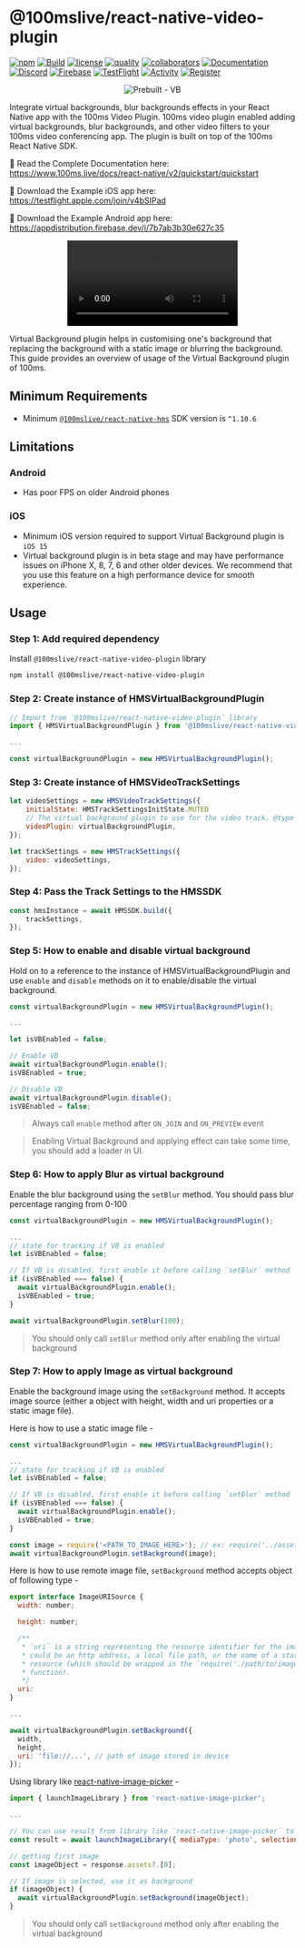 # @100mslive/react-native-video-plugin

[![npm](https://img.shields.io/npm/v/@100mslive/react-native-video-plugin)](https://www.npmjs.com/package/@100mslive/react-native-video-plugin)
[![Build](https://github.com/100mslive/100ms-react-native/actions/workflows/build.yml/badge.svg?branch=develop)](https://github.com/100mslive/100ms-react-native/actions/workflows/build.yml)
[![license](https://img.shields.io/npm/l/@100mslive/react-native-hms)](https://www.100ms.live/)
[![quality](https://img.shields.io/npms-io/quality-score/@100mslive/react-native-hms)](https://www.npmjs.com/package/@100mslive/react-native-hms)
[![collaborators](https://img.shields.io/npm/collaborators/@100mslive/react-native-hms)](https://www.npmjs.com/package/@100mslive/react-native-hms)
[![Documentation](https://img.shields.io/badge/Read-Documentation-blue)](https://docs.100ms.live/react-native/v2/foundation/basics)
[![Discord](https://img.shields.io/discord/843749923060711464?label=Join%20on%20Discord)](https://100ms.live/discord)
[![Firebase](https://img.shields.io/badge/Download%20Android-Firebase-green)](https://appdistribution.firebase.dev/i/7b7ab3b30e627c35)
[![TestFlight](https://img.shields.io/badge/Download%20iOS-TestFlight-blue)](https://testflight.apple.com/join/v4bSIPad)
[![Activity](https://img.shields.io/github/commit-activity/m/100mslive/react-native-hms.svg)](https://github.com/100mslive/100ms-react-native/projects?type=classic)
[![Register](https://img.shields.io/badge/Contact-Know%20More-blue)](https://dashboard.100ms.live/register)

<p align="center" width="100%">
<img alt="Prebuilt - VB" src="https://github.com/100mslive/flutter-video-plugin/assets/93931528/b85b5f48-b06c-4b11-b3d6-8639f8cbd1c3">
</p>

Integrate virtual backgrounds, blur backgrounds effects in your React Native app with the 100ms Video Plugin. 100ms video plugin enabled adding virtual backgrounds, blur backgrounds, and other video filters to your 100ms video conferencing app. The plugin is built on top of the 100ms React Native SDK.

📖 Read the Complete Documentation here: https://www.100ms.live/docs/react-native/v2/quickstart/quickstart

📲 Download the Example iOS app here: https://testflight.apple.com/join/v4bSIPad

🤖 Download the Example Android app here: https://appdistribution.firebase.dev/i/7b7ab3b30e627c35


<div align="center">
  <video src="https://github.com/100mslive/flutter-video-plugin/assets/93931528/c44c4501-dd70-4d92-a23d-06fee1872278" controls >
</div>


Virtual Background plugin helps in customising one's background that replacing the background with a static image or blurring the background.
This guide provides an overview of usage of the Virtual Background plugin of 100ms.

## Minimum Requirements

- Minimum [`@100mslive/react-native-hms`](https://github.com/100mslive/100ms-react-native) SDK version is `^1.10.6`


## Limitations

### Android
- Has poor FPS on older Android phones

### iOS
- Minimum iOS version required to support Virtual Background plugin is `iOS 15`
- Virtual background plugin is in beta stage and may have performance issues on iPhone X, 8, 7, 6 and other older devices. We recommend that you use this feature on a high performance device for smooth experience.


## Usage

### Step 1: Add required dependency

Install `@100mslive/react-native-video-plugin` library

```bash
npm install @100mslive/react-native-video-plugin
```

### Step 2: Create instance of HMSVirtualBackgroundPlugin

```js
// Import from `@100mslive/react-native-video-plugin` library
import { HMSVirtualBackgroundPlugin } from '@100mslive/react-native-video-plugin';

...

const virtualBackgroundPlugin = new HMSVirtualBackgroundPlugin();
```

### Step 3: Create instance of HMSVideoTrackSettings

```js
let videoSettings = new HMSVideoTrackSettings({
    initialState: HMSTrackSettingsInitState.MUTED
    // The virtual background plugin to use for the video track. @type {HMSVirtualBackgroundPlugin}
    videoPlugin: virtualBackgroundPlugin,
});

let trackSettings = new HMSTrackSettings({
    video: videoSettings,
});
```

### Step 4: Pass the Track Settings to the HMSSDK

```js
const hmsInstance = await HMSSDK.build({
    trackSettings,
});
```

### Step 5: How to enable and disable virtual background

Hold on to a reference to the instance of HMSVirtualBackgroundPlugin and use `enable` and `disable` methods on it to enable/disable the virtual background.

```js
const virtualBackgroundPlugin = new HMSVirtualBackgroundPlugin();

...

let isVBEnabled = false;

// Enable VB
await virtualBackgroundPlugin.enable();
isVBEnabled = true;

// Disable VB
await virtualBackgroundPlugin.disable();
isVBEnabled = false;
```

> Always call `enable` method after `ON_JOIN` and `ON_PREVIEW` event

> Enabling Virtual Background and applying effect can take some time, you should add a loader in UI.

### Step 6: How to apply Blur as virtual background

Enable the blur background using the `setBlur` method. You should pass blur percentage ranging from 0-100

```js
const virtualBackgroundPlugin = new HMSVirtualBackgroundPlugin();

...
// state for tracking if VB is enabled
let isVBEnabled = false;

// If VB is disabled, first enable it before calling `setBlur` method
if (isVBEnabled === false) {
  await virtualBackgroundPlugin.enable();
  isVBEnabled = true;
}

await virtualBackgroundPlugin.setBlur(100);
```

> You should only call `setBlur` method only after enabling the virtual background

### Step 7: How to apply Image as virtual background

Enable the background image using the `setBackground` method. It accepts image source (either a object with height, width and uri properties or a static image file).

Here is how to use a static image file -

```js
const virtualBackgroundPlugin = new HMSVirtualBackgroundPlugin();

...
// state for tracking if VB is enabled
let isVBEnabled = false;

// If VB is disabled, first enable it before calling `setBlur` method
if (isVBEnabled === false) {
  await virtualBackgroundPlugin.enable();
  isVBEnabled = true;
}

const image = require('<PATH_TO_IMAGE_HERE>'); // ex: require('../assets/VB-1.jpg')
await virtualBackgroundPlugin.setBackground(image);
```

Here is how to use remote image file, `setBackground` method accepts object of following type -

```js
export interface ImageURISource {
  width: number;

  height: number;

  /**
   * `uri` is a string representing the resource identifier for the image, which
   * could be an http address, a local file path, or the name of a static image
   * resource (which should be wrapped in the `require('./path/to/image.png')`
   * function).
   */
  uri:
}

...

await virtualBackgroundPlugin.setBackground({
  width,
  height,
  uri: 'file://...', // path of image stored in device
});
```

Using library like [react-native-image-picker](https://www.npmjs.com/package/react-native-image-picker) -

```js
import { launchImageLibrary } from 'react-native-image-picker';

...

// You can use result from library like `react-native-image-picker` to use images from photo library
const result = await launchImageLibrary({ mediaType: 'photo', selectionLimit: 1 });

// getting first image
const imageObject = response.assets?.[0];

// If image is selected, use it as background
if (imageObject) {
  await virtualBackgroundPlugin.setBackground(imageObject);
}
```

> You should only call `setBackground` method only after enabling the virtual background
